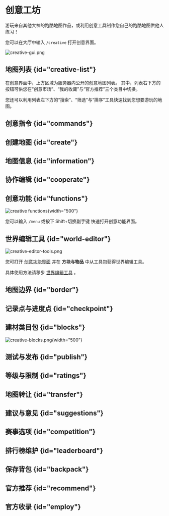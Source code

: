 # 创意工坊

游玩来自其他大神的跑酷地图作品，或利用创意工具制作您自己的跑酷地图供他人练习！

您可以在大厅中输入 `/creative` 打开创意界面。

![creative-gui.png](creative-gui.png)

## 地图列表 {id="creative-list"}

在创意界面中，上方区域为服务器内公开的创意地图列表。
其中，列表右下方的按钮可供您在“创意市场”、“我的收藏”与“官方推荐”三个类目中切换。

您还可以利用列表左下方的“搜索”、“筛选”与“排序”工具快速找到您想要游玩的地图。

## 创意指令 {id="commands"}

## 创建地图 {id="create"}

## 地图信息 {id="information"}

## 协作编辑 {id="cooperate"}

## 创意功能 {id="functions"}

![creative functions](creative-functions.png){width="500"}

您可以输入 `/menu` 或按下 <shortcut>Shift+切换副手键</shortcut> 快速打开创意功能界面。

## 世界编辑工具 {id="world-editor"}

![creative-editor-tools.png](creative-editor-tools.png)

您可打开 [创意功能界面](creative.md#functions) 并在 **方块与物品** 中从工具包获得世界编辑工具。

具体使用方法请移步 [世界编辑工具](creative-editor.md) 。

## 地图边界 {id="border"}

## 记录点与进度点  {id="checkpoint"}

## 建材类目包 {id="blocks"}

![creative-blocks.png](creative-blocks.png){width="500"}

## 测试与发布 {id="publish"}

## 等级与限制 {id="ratings"}

## 地图转让 {id="transfer"}

## 建议与意见 {id="suggestions"}

## 赛事选项 {id="competition"}

## 排行榜维护 {id="leaderboard"}

## 保存背包 {id="backpack"}

## 官方推荐 {id="recommend"}

## 官方收录 {id="employ"}

